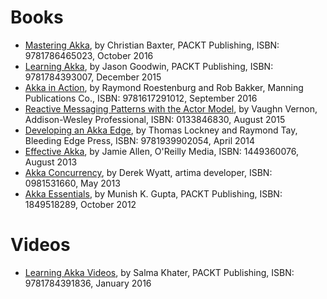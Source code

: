 
# Books

 * [Mastering Akka](https://www.packtpub.com/application-development/mastering-akka), by Christian Baxter, PACKT Publishing, ISBN: 9781786465023, October 2016
 * [Learning Akka](https://www.packtpub.com/application-development/learning-akka), by Jason Goodwin, PACKT Publishing, ISBN: 9781784393007, December 2015
 * [Akka in Action](http://www.lightbend.com/resources/e-book/akka-in-action), by Raymond Roestenburg and Rob Bakker, Manning Publications Co., ISBN: 9781617291012, September 2016
 * [Reactive Messaging Patterns with the Actor Model](http://www.informit.com/store/reactive-messaging-patterns-with-the-actor-model-applications-9780133846836), by Vaughn Vernon, Addison-Wesley Professional, ISBN: 0133846830, August 2015
 * [Developing an Akka Edge](http://bleedingedgepress.com/our-books/developing-an-akka-edge/), by Thomas Lockney and Raymond Tay, Bleeding Edge Press, ISBN: 9781939902054, April 2014
 * [Effective Akka](http://shop.oreilly.com/product/0636920028789.do), by Jamie Allen, O'Reilly Media, ISBN: 1449360076, August 2013
 * [Akka Concurrency](http://www.artima.com/shop/akka_concurrency), by Derek Wyatt, artima developer, ISBN: 0981531660, May 2013
 * [Akka Essentials](https://www.packtpub.com/application-development/akka-essentials), by Munish K. Gupta, PACKT Publishing, ISBN: 1849518289, October 2012

# Videos

 * [Learning Akka Videos](https://www.packtpub.com/application-development/learning-akka-video), by Salma Khater, PACKT Publishing, ISBN: 9781784391836, January 2016
